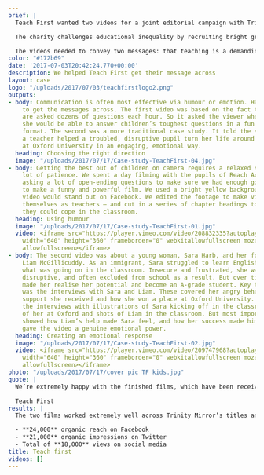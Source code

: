 ```yaml
---
brief: |
  Teach First wanted two videos for a joint editorial campaign with Trinity Mirror to encourage young people to train as teachers.

  The charity challenges educational inequality by recruiting bright graduates to work in the most deprived schools. These are all around the country, so it works with Trinity Mirror’s local titles, such as the Liverpool Echo, Nottingham Post and Birmingham Mail, to recruit for those areas.

  The videos needed to convey two messages: that teaching is a demanding and rewarding profession; and that it can change people’s lives for the better. They needed to work on the title’s websites and social media accounts – particularly Facebook – as well as the charity’s own channels. And they needed to appeal to undergraduates and recent graduates and inspire social sharing.
color: "#172b69"
date: '2017-07-03T20:42:24.770+00:00'
description: We helped Teach First get their message across
layout: case
logo: "/uploads/2017/07/03/teachfirstlogo2.png"
outputs:
- body: Communication is often most effective via humour or emotion. Happen used both
    to get the messages across. The first video was based on the fact that teachers
    are asked dozens of questions each hour. So it asked the viewer whether he or
    she would be able to answer children’s toughest questions in a fun Buzzfeed-style
    format. The second was a more traditional case study. It told the story of how
    a teacher helped a troubled, disruptive pupil turn her life around and win a place
    at Oxford University in an engaging, emotional way.
  heading: Choosing the right direction
  image: "/uploads/2017/07/17/Case-study-TeachFirst-04.jpg"
- body: Getting the best out of children on camera requires a relaxed shoot and a
    lot of patience. We spent a day filming with the pupils of Reach Academy in Feltham,
    asking a lot of open-ending questions to make sure we had enough good answers
    to make a funny and powerful film. We used a bright yellow background, so the
    video would stand out on Facebook. We edited the footage to make viewers imagine
    themselves as teachers – and cut in a series of chapter headings to ask whether
    they could cope in the classroom.
  heading: Using humour
  image: "/uploads/2017/07/17/Case-study-TeachFirst-01.jpg"
  video: <iframe src="https://player.vimeo.com/video/208832335?autoplay=1&color=6A148F&title=0&byline=0&portrait=0"
    width="640" height="360" frameborder="0" webkitallowfullscreen mozallowfullscreen
    allowfullscreen></iframe>
- body: The second video was about a young woman, Sara Harb, and her former teacher
    Liam McGillicuddy. As an immigrant, Sara struggled to learn English and understand
    what was going on in the classroom. Insecure and frustrated, she was violent and
    disruptive, and often excluded from school as a result. But over time, her teacher
    made her realise her potential and become an A-grade student. Key to the video
    was the interviews with Sara and Liam. These covered her angry behaviour, the
    support she received and how she won a place at Oxford University. We then cut
    the interviews with illustrations of Sara kicking off in the classroom, footage
    of her at Oxford and shots of Liam in the classroom. But most importantly, we
    showed how Liam’s help made Sara feel, and how her success made him feel. This
    gave the video a genuine emotional power.
  heading: Creating an emotional response
  image: "/uploads/2017/07/17/Case-study-TeachFirst-02.jpg"
  video: <iframe src="https://player.vimeo.com/video/209747968?autoplay=1&color=6A148F&title=0&byline=0&portrait=0"
    width="640" height="360" frameborder="0" webkitallowfullscreen mozallowfullscreen
    allowfullscreen></iframe>
photo: "/uploads/2017/07/17/cover pic TF kids.jpg"
quote: |
  We’re extremely happy with the finished films, which have been received well by internal and external audiences. Happen Digital is professional, friendly, honest and accommodating – we would not hesitate to recommend them.

  Teach First
results: |
  The two films worked extremely well across Trinity Mirror’s titles and also proved popular on the social accounts of Teach First. Teach First was so pleased with the figures that it plans to put spend behind the videos when it starts to push teacher recruitment again.

  - **24,000** organic reach on Facebook
  - **21,000** organic impressions on Twitter
  - Total of **18,000** views on social media
title: Teach first
videos: []
---
```

